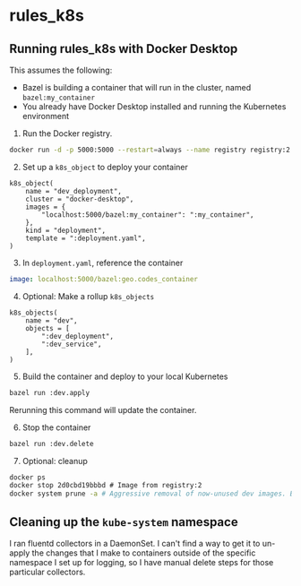 # rules_k8s

## Running rules_k8s with Docker Desktop

This assumes the following:

- Bazel is building a container that will run in the cluster, named `bazel:my_container`
- You already have Docker Desktop installed and running the Kubernetes environment

1. Run the Docker registry.

```bash
docker run -d -p 5000:5000 --restart=always --name registry registry:2
```

2. Set up a `k8s_object` to deploy your container

```bazel
k8s_object(
    name = "dev_deployment",
    cluster = "docker-desktop",
    images = {
        "localhost:5000/bazel:my_container": ":my_container",
    },
    kind = "deployment",
    template = ":deployment.yaml",
)
```

3. In `deployment.yaml`, reference the container

```yaml
image: localhost:5000/bazel:geo.codes_container
```

4. Optional: Make a rollup `k8s_objects`

```bazel
k8s_objects(
    name = "dev",
    objects = [
        ":dev_deployment",
        ":dev_service",
    ],
)
```

5. Build the container and deploy to your local Kubernetes

```bash
bazel run :dev.apply
```

Rerunning this command will update the container.

6. Stop the container

```bash
bazel run :dev.delete
```

7. Optional: cleanup

```bash
docker ps
docker stop 2d0cbd19bbbd # Image from registry:2
docker system prune -a # Aggressive removal of now-unused dev images. Be careful
```

## Cleaning up the `kube-system` namespace

I ran fluentd collectors in a DaemonSet. I can't find a way to get it to un-apply the changes
that I make to containers outside of the specific namespace I set up for logging, so I have
manual delete steps for those particular collectors.

